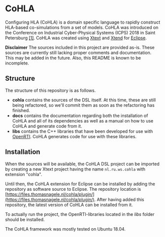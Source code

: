 # CoHLA
Configuring HLA (CoHLA) is a domain specific language to rapidly construct HLA-based co-simulations from a set of models.
CoHLA was introduced on the Conference on Industrial Cyber-Physical Systems (ICPS) 2018 in Saint Petersburg [[1]](https://thomasnagele.nl/papers/ICPS2018/).
CoHLA was created using [Xtext](https://www.eclipse.org/Xtext/) and [Xtend](https://www.eclipse.org/xtend/) for [Eclipse](https://www.eclipse.org/).

**Disclaimer** The sources included in this project are provided as-is. These sources are currently still lacking proper comments and documentation. This may be added in the future. Also, this README is known to be incomplete.

## Structure
The structure of this repository is as follows.

* **cohla** contains the sources of the DSL itself. At this time, these are still being refactored, so we'll commit them as soon as the refactoring has finished.
* **docs** contains the documentation regarding both the installation of CoHLA and all of its dependencies as well as a manual on how to use CoHLA and generate code from it.
* **libs** contains the C++ libraries that have been developed for use with [OpenRTI](https://sourceforge.net/projects/openrti/). CoHLA generates code for use with these libraries.

## Installation
When the sources will be available, the CoHLA DSL project can be imported by creating a new Xtext project having the name ```nl.ru.ws.cohla``` with extension "cohla".

Until then, the CoHLA extension for Eclipse can be installed by adding the repository as software source to Eclipse.
The repository location is [https://files.thomasnagele.nl/cohla/plugin/](https://files.thomasnagele.nl/cohla/plugin/).
After having added this repository, the latest version of CoHLA can be installed from it.

To actually run the project, the OpenRTI-libraries located in the *libs* folder should be installed.

The CoHLA framework was mostly tested on Ubuntu 18.04.
